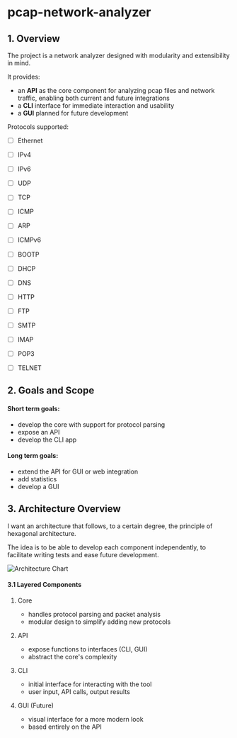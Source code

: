 # pcap-network-analyzer

## 1. Overview

The project is a network analyzer designed with modularity and extensibility in mind.

It provides:

- an **API** as the core component for analyzing pcap files and network traffic, enabling both current and future integrations
- a **CLI** interface for immediate interaction and usability
- a **GUI** planned for future development

Protocols supported: 

- [ ] Ethernet  

- [ ] IPv4  

- [ ] IPv6  

- [ ] UDP  

- [ ] TCP  

- [ ] ICMP  

- [ ] ARP  

- [ ] ICMPv6  

- [ ] BOOTP  

- [ ] DHCP  

- [ ] DNS  

- [ ] HTTP  

- [ ] FTP  

- [ ] SMTP  

- [ ] IMAP  

- [ ] POP3  

- [ ] TELNET 



## 2. Goals and Scope

#### Short term goals:

- develop the core with support for protocol parsing
- expose an API
- develop the CLI app

#### Long term goals:

- extend the API for GUI or web integration
- add statistics
- develop a GUI


## 3. Architecture Overview

I want an architecture that follows, to a certain degree, the principle of hexagonal architecture.

The idea is to be able to develop each component independently, to facilitate writing tests and ease future development.

![Architecture Chart](https://i.imgur.com/mIDBUcJ.jpeg)

#### 3.1 Layered Components

1. Core

   - handles protocol parsing and packet analysis
   - modular design to simplify adding new protocols

2. API

   - expose functions to interfaces (CLI, GUI)
   - abstract the core's complexity

3. CLI

   - initial interface for interacting with the tool
   - user input, API calls, output results

4. GUI (Future)

   - visual interface for a more modern look
   - based entirely on the API


